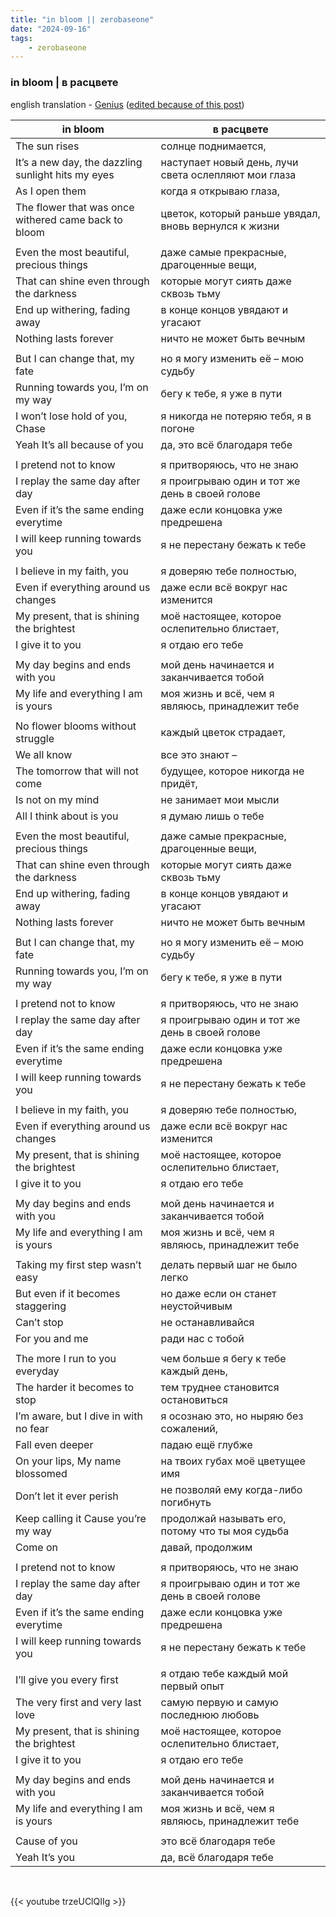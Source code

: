 ```yaml
---
title: "in bloom || zerobaseone"
date: "2024-09-16"
tags:
    - zerobaseone
---
```


### in bloom | в расцвете

english translation - [Genius](https://genius.com/Genius-english-translations-zerobaseone-in-bloom-english-translation-lyrics) ([edited because of this post](https://www.reddit.com/r/zerobaseone/comments/15203t5/the_official_english_translation_of_in_blooms/))

in bloom | в расцвете
-|-
The sun rises | солнце поднимается,
It’s a new day, the dazzling sunlight hits my eyes | наступает новый день, лучи света ослепляют мои глаза
As I open them | когда я открываю глаза,
The flower that was once withered came back to bloom | цветок, который раньше увядал, вновь вернулся к жизни
|||
Even the most beautiful, precious things | даже самые прекрасные, драгоценные вещи,
That can shine even through the darkness | которые могут сиять даже сквозь тьму
End up withering, fading away | в конце концов увядают и угасают
Nothing lasts forever | ничто не может быть вечным
|||
But I can change that, my fate | но я могу изменить её – мою судьбу
Running towards you, I’m on my way | бегу к тебе, я уже в пути
I won’t lose hold of you, Chase | я никогда не потеряю тебя, я в погоне
Yeah It’s all because of you | да, это всё благодаря тебе
|||
I pretend not to know | я притворяюсь, что не знаю
I replay the same day after day | я проигрываю один и тот же день в своей голове
Even if it’s the same ending everytime | даже если концовка уже предрешена
I will keep running towards you | я не перестану бежать к тебе
|||
I believe in my faith, you | я доверяю тебе полностью,
Even if everything around us changes | даже если всё вокруг нас изменится
My present, that is shining the brightest | моё настоящее, которое ослепительно блистает,
I give it to you | я отдаю его тебе
|||
My day begins and ends with you | мой день начинается и заканчивается тобой
My life and everything I am is yours | моя жизнь и всё, чем я являюсь, принадлежит тебе
|||
No flower blooms without struggle | каждый цветок страдает,
We all know | все это знают –
The tomorrow that will not come | будущее, которое никогда не придёт,
Is not on my mind | не занимает мои мысли
All I think about is you | я думаю лишь о тебе
|||
Even the most beautiful, precious things | даже самые прекрасные, драгоценные вещи,
That can shine even through the darkness | которые могут сиять даже сквозь тьму
End up withering, fading away | в конце концов увядают и угасают
Nothing lasts forever | ничто не может быть вечным
|||
But I can change that, my fate | но я могу изменить её – мою судьбу
Running towards you, I’m on my way | бегу к тебе, я уже в пути
|||
I pretend not to know | я притворяюсь, что не знаю
I replay the same day after day | я проигрываю один и тот же день в своей голове
Even if it’s the same ending everytime | даже если концовка уже предрешена
I will keep running towards you | я не перестану бежать к тебе
|||
I believe in my faith, you | я доверяю тебе полностью,
Even if everything around us changes | даже если всё вокруг нас изменится
My present, that is shining the brightest | моё настоящее, которое ослепительно блистает,
I give it to you | я отдаю его тебе
|||
My day begins and ends with you | мой день начинается и заканчивается тобой
My life and everything I am is yours | моя жизнь и всё, чем я являюсь, принадлежит тебе
|||
Taking my first step wasn’t easy | делать первый шаг не было легко
But even if it becomes staggering | но даже если он станет неустойчивым
Can’t stop | не останавливайся
For you and me | ради нас с тобой
|||
The more I run to you everyday | чем больше я бегу к тебе каждый день,
The harder it becomes to stop | тем труднее становится остановиться
I’m aware, but I dive in with no fear | я осознаю это, но ныряю без сожалений,
Fall even deeper | падаю ещё глубже
On your lips, My name blossomed | на твоих губах моё цветущее имя
Don’t let it ever perish | не позволяй ему когда-либо погибнуть
Keep calling it Cause you’re my way | продолжай называть его, потому что ты моя судьба
Come on | давай, продолжим
|||
I pretend not to know | я притворяюсь, что не знаю
I replay the same day after day | я проигрываю один и тот же день в своей голове
Even if it’s the same ending everytime | даже если концовка уже предрешена
I will keep running towards you | я не перестану бежать к тебе
|||
I’ll give you every first | я отдаю тебе каждый мой первый опыт
The very first and very last love | самую первую и самую последнюю любовь
My present, that is shining the brightest | моё настоящее, которое ослепительно блистает,
I give it to you | я отдаю его тебе
|||
My day begins and ends with you | мой день начинается и заканчивается тобой
My life and everything I am is yours | моя жизнь и всё, чем я являюсь, принадлежит тебе
|||
Cause of you | это всё благодаря тебе
Yeah It’s you | да, всё благодаря тебе

<br>

{{< youtube trzeUClQIIg >}}